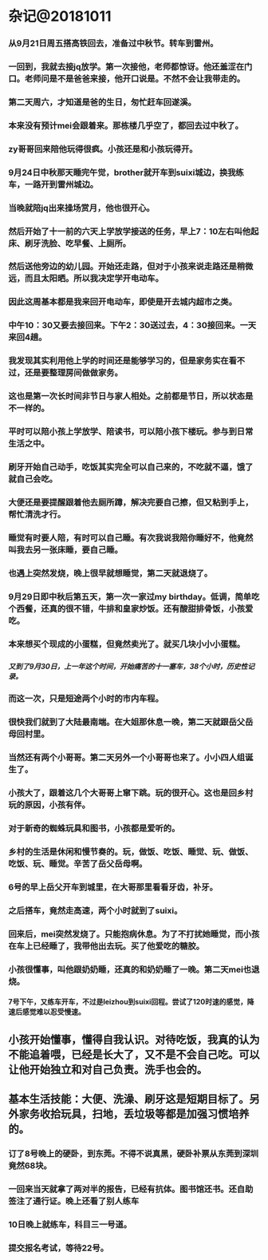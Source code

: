 # 杂记@20181011


### 从9月21日周五搭高铁回去，准备过中秋节。转车到雷州。
### 一回到，我就去接jq放学。第一次接他，老师都惊讶。他还羞涩在门口。老师问是不是爸爸来接，他开口说是。不然不会让我带走的。
### 第二天周六，才知道是爸的生日，匆忙赶车回遂溪。
### 本来没有预计mei会跟着来。那栋楼几乎空了，都回去过中秋了。
### zy哥哥回来陪他玩得很疯。小孩还是和小孩玩得开。
### 9月24日中秋那天睡完午觉，brother就开车到suixi城边，换我练车，一路开到雷州城边。
### 
### 当晚就陪jq出来操场赏月，他也很开心。
### 然后开始了十一前的六天上学放学接送的任务，早上7：10左右叫他起床、刷牙洗脸、吃早餐、上厕所。
### 然后送他旁边的幼儿园。开始还走路，但对于小孩来说走路还是稍微远，而且太阳晒。所以我决定学开电动车。
### 因此这周基本都是我来回开电动车，即使是开去城内超市之类。
### 中午10：30又要去接回来。下午2：30送过去，4：30接回来。一天来回4趟。
### 我发现其实利用他上学的时间还是能够学习的，但是家务实在看不过，还是要整理房间做做家务。
### 这也是第一次长时间非节日与家人相处。之前都是节日，所以状态是不一样的。

### 平时可以陪小孩上学放学、陪读书，可以陪小孩下楼玩。参与到日常生活之中。
### 
### 
### 刷牙开始自己动手，吃饭其实完全可以自己来的，不吃就不逼，饿了就自己会吃。
### 大便还是要提醒跟着他去厕所蹲，解决完要自己擦，但又粘到手上，帮忙清洗才行。
### 睡觉有时要人陪，有时可以自己睡。有次我说我陪你睡好不，他竟然叫我去另一张床睡，要自己睡。
### 也遇上突然发烧，晚上很早就想睡觉，第二天就退烧了。
### 
### 9月29日即中秋后第五天，第一次一家过my birthday。低调，简单吃个西餐，还真的很不错，牛排和皇家炒饭。还有酸甜排骨饭，小孩爱吃。
### 本来想买个现成的小蛋糕，但竟然卖光了。就买几块小小小蛋糕。
### 
#### *又到了9月30日，上一年这个时间，开始痛苦的十一塞车，38个小时，历史性记录。*
### 而这一次，只是短途两个小时的市内车程。
### 很快我们就到了大陆最南端。在大姐那休息一晚，第二天就跟岳父岳母回村里。
### 当然还有两个小哥哥。第二天另外一个小哥哥也来了。小小四人组诞生了。
### 小孩大了，跟着这几个大哥哥上窜下跳。玩的很开心。这也是回乡村玩的原因，小孩有伴。
### 对于新奇的蜘蛛玩具和图书，小孩都是爱听的。
### 乡村的生活是休闲和慢节奏的。玩，做饭、吃饭、睡觉、玩、做饭、吃饭、玩、睡觉。辛苦了岳父岳母啊。
### 6号的早上岳父开车到城里，在大哥那里看看牙齿，补牙。
### 之后搭车，竟然走高速，两个小时就到了suixi。
### 
### 回来后，mei突然发烧了。只能抱病休息。为了不打扰她睡觉，而小孩在车上已经睡了，我带他出去玩。买了他爱吃的糖胶。
### 小孩很懂事，叫他跟奶奶睡，还真的和奶奶睡了一晚。第二天mei也退烧。
#### 7号下午，又练车开车，不过是leizhou到suixi回程。尝试了120时速的感觉，降速后感觉难以忍受慢速。
### 
## 小孩开始懂事，懂得自我认识。对待吃饭，我真的认为不能追着喂，已经是长大了，又不是不会自己吃。可以让他开始独立和对自己负责。洗手也会的。
## 基本生活技能：大便、洗澡、刷牙这是短期目标了。另外家务收拾玩具，扫地，丢垃圾等都是加强习惯培养的。
### 
### 订了8号晚上的硬卧，到东莞。不得不说真黑，硬卧补票从东莞到深圳竟然68块。
### 一回来当天就拿了两对半的报告，已经有抗体。图书馆还书。还自助签注了通行证。晚上还看了别人练车
### 10日晚上就练车，科目三一号道。
### 提交报名考试，等待22号。


